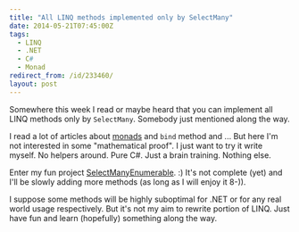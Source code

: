 ```yaml
---
title: "All LINQ methods implemented only by SelectMany"
date: 2014-05-21T07:45:00Z
tags:
  - LINQ
  - .NET
  - C#
  - Monad
redirect_from: /id/233460/
layout: post
---
```

Somewhere this week I read or maybe heard that you can implement all LINQ methods only by `SelectMany`. Somebody just mentioned along the way. 

I read a lot of articles about [monads][1] and `bind` method and ... But here I'm not interested in some "mathematical proof". I just want to try it write myself. No helpers around. Pure C#. Just a brain training. Nothing else.

<!-- excerpt -->

Enter my fun project [SelectManyEnumerable][2]. :) It's not complete (yet) and I'll be slowly adding more methods (as long as I will enjoy it 8-)). 

I suppose some methods will be highly suboptimal for .NET or for any real world usage respectively. But it's not my aim to rewrite portion of LINQ. Just have fun and learn (hopefully) something along the way.

[1]: http://en.wikipedia.org/wiki/Monad_(functional_programming)
[2]: https://github.com/cincuranet/SelectManyEnumerable